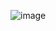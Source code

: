 ![image](https://github.com/heesoo-park/ForCodeKata/assets/80674868/2b32504f-53e9-4416-b953-1db5ec195d46)
